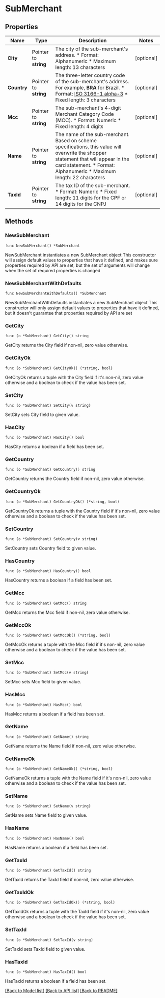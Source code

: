 # SubMerchant

## Properties

Name | Type | Description | Notes
------------ | ------------- | ------------- | -------------
**City** | Pointer to **string** | The city of the sub-merchant&#39;s address. * Format: Alphanumeric * Maximum length: 13 characters | [optional] 
**Country** | Pointer to **string** | The three-letter country code of the sub-merchant&#39;s address. For example, **BRA** for Brazil.  * Format: [ISO 3166-1 alpha-3](https://en.wikipedia.org/wiki/ISO_3166-1_alpha-3) * Fixed length: 3 characters | [optional] 
**Mcc** | Pointer to **string** | The sub-merchant&#39;s 4-digit Merchant Category Code (MCC).  * Format: Numeric * Fixed length: 4 digits | [optional] 
**Name** | Pointer to **string** | The name of the sub-merchant. Based on scheme specifications, this value will overwrite the shopper statement  that will appear in the card statement. * Format: Alphanumeric * Maximum length: 22 characters | [optional] 
**TaxId** | Pointer to **string** | The tax ID of the sub-merchant. * Format: Numeric * Fixed length: 11 digits for the CPF or 14 digits for the CNPJ | [optional] 

## Methods

### NewSubMerchant

`func NewSubMerchant() *SubMerchant`

NewSubMerchant instantiates a new SubMerchant object
This constructor will assign default values to properties that have it defined,
and makes sure properties required by API are set, but the set of arguments
will change when the set of required properties is changed

### NewSubMerchantWithDefaults

`func NewSubMerchantWithDefaults() *SubMerchant`

NewSubMerchantWithDefaults instantiates a new SubMerchant object
This constructor will only assign default values to properties that have it defined,
but it doesn't guarantee that properties required by API are set

### GetCity

`func (o *SubMerchant) GetCity() string`

GetCity returns the City field if non-nil, zero value otherwise.

### GetCityOk

`func (o *SubMerchant) GetCityOk() (*string, bool)`

GetCityOk returns a tuple with the City field if it's non-nil, zero value otherwise
and a boolean to check if the value has been set.

### SetCity

`func (o *SubMerchant) SetCity(v string)`

SetCity sets City field to given value.

### HasCity

`func (o *SubMerchant) HasCity() bool`

HasCity returns a boolean if a field has been set.

### GetCountry

`func (o *SubMerchant) GetCountry() string`

GetCountry returns the Country field if non-nil, zero value otherwise.

### GetCountryOk

`func (o *SubMerchant) GetCountryOk() (*string, bool)`

GetCountryOk returns a tuple with the Country field if it's non-nil, zero value otherwise
and a boolean to check if the value has been set.

### SetCountry

`func (o *SubMerchant) SetCountry(v string)`

SetCountry sets Country field to given value.

### HasCountry

`func (o *SubMerchant) HasCountry() bool`

HasCountry returns a boolean if a field has been set.

### GetMcc

`func (o *SubMerchant) GetMcc() string`

GetMcc returns the Mcc field if non-nil, zero value otherwise.

### GetMccOk

`func (o *SubMerchant) GetMccOk() (*string, bool)`

GetMccOk returns a tuple with the Mcc field if it's non-nil, zero value otherwise
and a boolean to check if the value has been set.

### SetMcc

`func (o *SubMerchant) SetMcc(v string)`

SetMcc sets Mcc field to given value.

### HasMcc

`func (o *SubMerchant) HasMcc() bool`

HasMcc returns a boolean if a field has been set.

### GetName

`func (o *SubMerchant) GetName() string`

GetName returns the Name field if non-nil, zero value otherwise.

### GetNameOk

`func (o *SubMerchant) GetNameOk() (*string, bool)`

GetNameOk returns a tuple with the Name field if it's non-nil, zero value otherwise
and a boolean to check if the value has been set.

### SetName

`func (o *SubMerchant) SetName(v string)`

SetName sets Name field to given value.

### HasName

`func (o *SubMerchant) HasName() bool`

HasName returns a boolean if a field has been set.

### GetTaxId

`func (o *SubMerchant) GetTaxId() string`

GetTaxId returns the TaxId field if non-nil, zero value otherwise.

### GetTaxIdOk

`func (o *SubMerchant) GetTaxIdOk() (*string, bool)`

GetTaxIdOk returns a tuple with the TaxId field if it's non-nil, zero value otherwise
and a boolean to check if the value has been set.

### SetTaxId

`func (o *SubMerchant) SetTaxId(v string)`

SetTaxId sets TaxId field to given value.

### HasTaxId

`func (o *SubMerchant) HasTaxId() bool`

HasTaxId returns a boolean if a field has been set.


[[Back to Model list]](../README.md#documentation-for-models) [[Back to API list]](../README.md#documentation-for-api-endpoints) [[Back to README]](../README.md)


